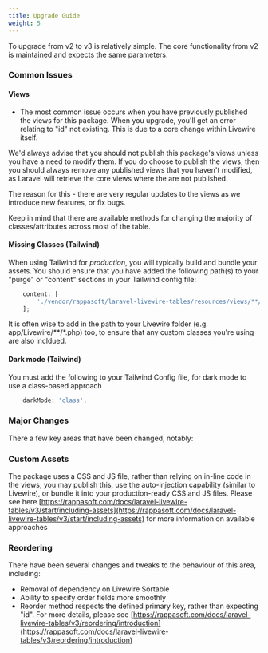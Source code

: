 ```yaml
---
title: Upgrade Guide
weight: 5
---
```


To upgrade from v2 to v3 is relatively simple.  The core functionality from v2 is maintained and expects the same parameters.

### Common Issues

#### Views
- The most common issue occurs when you have previously published the views for this package.  When you upgrade, you'll get an error relating to "id" not existing.  This is due to a core change within Livewire itself.

We'd always advise that you should not publish this package's views unless you have a need to modify them.  If you do choose to publish the views, then you should always remove any published views that you haven't modified, as Laravel will retrieve the core views where the are not published.  

The reason for this - there are very regular updates to the views as we introduce new features, or fix bugs.  

Keep in mind that there are available methods for changing the majority of classes/attributes across most of the table.

#### Missing Classes (Tailwind)
When using Tailwind for *production*, you will typically build and bundle your assets.  You should ensure that you have added the following path(s) to your "purge" or "content" sections in your Tailwind config file:
```js
    content: [
        './vendor/rappasoft/laravel-livewire-tables/resources/views/**/*.blade.php',
    ];
```

It is often wise to add in the path to your Livewire folder (e.g. app/Livewire/**/*.php) too, to ensure that any custom classes you're using are also incldued.

#### Dark mode (Tailwind)
You must add the following to your Tailwind Config file, for dark mode to use a class-based approach
```js
    darkMode: 'class',
```

### Major Changes

There a few key areas that have been changed, notably:

### Custom Assets
The package uses a CSS and JS file, rather than relying on in-line code in the views, you may publish this, use the auto-injection capability (similar to Livewire), or bundle it into your production-ready CSS and JS files.
Please see here [https://rappasoft.com/docs/laravel-livewire-tables/v3/start/including-assets](https://rappasoft.com/docs/laravel-livewire-tables/v3/start/including-assets) for more information on available approaches

### Reordering
There have been several changes and tweaks to the behaviour of this area, including:
- Removal of dependency on Livewire Sortable
- Ability to specify order fields more smoothly
- Reorder method respects the defined primary key, rather than expecting "id".
For more details, please see
[https://rappasoft.com/docs/laravel-livewire-tables/v3/reordering/introduction](https://rappasoft.com/docs/laravel-livewire-tables/v3/reordering/introduction)